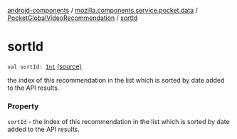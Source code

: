 [android-components](../../index.md) / [mozilla.components.service.pocket.data](../index.md) / [PocketGlobalVideoRecommendation](index.md) / [sortId](./sort-id.md)

# sortId

`val sortId: `[`Int`](https://kotlinlang.org/api/latest/jvm/stdlib/kotlin/-int/index.html) [(source)](https://github.com/mozilla-mobile/android-components/blob/master/components/service/pocket/src/main/java/mozilla/components/service/pocket/data/PocketGlobalVideoRecommendation.kt#L31)

the index of this recommendation in the list which is sorted by date added to the API results.

### Property

`sortId` - the index of this recommendation in the list which is sorted by date added to the API results.